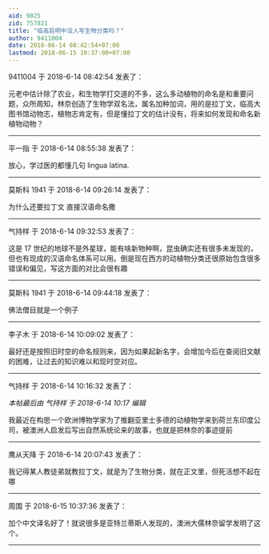 ```yaml
---
aid: 9025
zid: 757821
title: "临高启明中没人写生物分类吗？"
author: 9411004
date: 2018-06-14 08:42:54+07:00
lastmod: 2018-06-15 10:37:00+07:00
---
```


9411004 于 2018-6-14 08:42:54 发表了：

元老中估计除了农业，和生物学打交道的不多，这么多动植物的命名是和重要问题，众所周知，林奈创造了生物学双名法，属名加种加词，用的是拉丁文，临高大图书馆动物志，植物志肯定有，但是懂拉丁文的估计没有，将来如何发现和命名新植物动物？

---

平一指 于 2018-6-14 08:55:38 发表了：

放心，学过医的都懂几句 lingua latina.

---

莫斯科 1941 于 2018-6-14 09:26:14 发表了：

为什么还要拉丁文 直接汉语命名撒

---

气持样 于 2018-6-14 09:32:53 发表了：

这是 17 世纪的地球不是外星球，能有啥新物种啊，昆虫确实还有很多未发现的，但也有现成的汉语命名体系可以用。倒是现在西方的动植物分类还很原始包含很多错误和偏见，写这方面的对比会很有趣

---

莫斯科 1941 于 2018-6-14 09:44:18 发表了：

佛法僧目就是一个例子

---

李子木 于 2018-6-14 10:09:02 发表了：

最好还是按照旧时空的命名规则来，因为如果起新名字，会增加今后在查阅旧文献的困难，让过去的知识难以和现时空对应。

---

气持样 于 2018-6-14 10:16:32 发表了：

_本帖最后由 气持样 于 2018-6-14 10:17 编辑_

我最近在构思一个欧洲博物学家为了推翻亚里士多德的动植物学来到荷兰东印度公司，被澳洲人启发后写出自然系统论来的故事，也就是把林奈的事迹提前

---

鹰从天降 于 2018-6-14 20:07:43 发表了：

我记得某人教徒弟就教拉丁文，就是为了生物分类，就在正文里，但死活想不起在哪

---

周围 于 2018-6-15 10:37:36 发表了：

加个中文译名好了！就说很多是亚特兰蒂斯人发现的，澳洲大儒林奈留学发明了这个。

---
